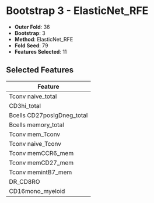 # Bootstrap 3 - ElasticNet_RFE

- **Outer Fold**: 36
- **Bootstrap**: 3
- **Method**: ElasticNet_RFE
- **Fold Seed**: 79
- **Features Selected**: 11

## Selected Features

| Feature |
|---------|
| Tconv naive_total |
| CD3hi_total |
| Bcells CD27posIgDneg_total |
| Bcells memory_total |
| Tconv mem_Tconv |
| Tconv naive_Tconv |
| Tconv memCCR6_mem |
| Tconv memCD27_mem |
| Tconv memintB7_mem |
| DR_CD8RO |
| CD16mono_myeloid |
